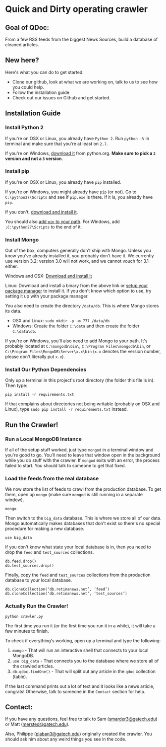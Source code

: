 # Quick and Dirty operating crawler

## Goal of QDoc:

From a few RSS feeds from the biggest News Sources, build a database of cleaned articles.


## New here?

Here's what you can do to get started:

* Clone our github, look at what we are working on, talk to us to see how you could help.
* Follow the installation guide
* Check out our issues on Github and get started.

## Installation Guide

### Install Python 2

If you're on OSX or Linux, you already have `Python 2`. Run `python -V` in terminal and make sure that you're at least on `2.7`.

If you're on Windows, [download it](https://www.python.org/downloads/) from python.org. **Make sure to pick a `2` version and not a `3` version**.

### Install pip

If you're on OSX or Linux, you already have `pip` installed.

If you're on Windows, you might already have `pip` (or not). Go to `C:\python27\Scripts` and see if `pip.exe` is there. If it is, you already have `pip`.

If you don't, [download and install it](https://pip.pypa.io/en/latest/installing/).

You should also [add `pip` to your path](https://java.com/en/download/help/path.xml). For Windows, add `;C:\python27\Scripts` to the end of it.

### Install Mongo

Out of the box, computers generally don't ship with Mongo. Unless you know you've already installed it, you probably don't have it. We currently use version 3.2; version 3.0 will not work, and we cannot vouch for 3.1 either.

Windows and OSX: [Download and install it](https://www.mongodb.org/downloads#production)

Linux: Download and install a binary from the above link or [setup your package manager](http://docs.mongodb.org/manual/tutorial/install-mongodb-on-ubuntu/) to install it. If you don't know which option to use, try setting it up with your package manager.

You also need to create the directory `/data/db`. This is where Mongo stores its data.

* OSX and Linux: `sudo mkdir -p -m 777 /data/db`
* Windows: Create the folder `C:\data` and then create the folder `C:\data\db`.

If you're on Windows, you'll also need to add Mongo to your path. It's probably located at `C:\mongodb\bin\`, `C:\Program Files\mongodb\bin`, or `C:\Program Files\MongoDB\Server\x.x\bin` (`x.x` denotes the version number, please don't literally put `x.x`).

### Install Our Python Dependencies

Only up a terminal in this project's root directory (the folder this file is in). Then type:

    pip install -r requirements.txt

If that complains about directories not being writable (probably on OSX and Linux), type `sudo pip install -r requirements.txt` instead.

## Run the Crawler!

### Run a Local MongoDB Instance

If all of the setup stuff worked, just type `mongod` in a terminal window and you're good to go. You'll need to leave that window open in the background while you do stuff with the crawler. If `mongod` exits with an error, the process failed to start. You should talk to someone to get that fixed.

### Load the feeds from the real database

We now store the list of feeds to crawl from the production database. To get them, open up `mongo` (make sure `mongod` is still running in a separate window).

    mongo

Then switch to the `big_data` database. This is where we store all of our data. Mongo automatically makes databases that don't exist so there's no special procedure for making a new database.

    use big_data
    
If you don't know what state your local database is in, then you need to drop the `feed` and `test_sources` collections.
    
    db.feed.drop()
    db.test_sources.drop()

Finally, copy the `feed` and `test_sources` collections from the production database to your local database.

    db.cloneCollection(‘db.retinanews.net’, ‘feed’)
    db.cloneCollection(‘db.retinanews.net’, ‘test_sources’)

### Actually Run the Crawler!

    python crawler.py

The first time you run it (or the first time you run it in a while), it will take a few minutes to finish.

To check if everything's working, open up a terminal and type the following:

1. `mongo` - That will run an interactive shell that connects to your local MongoDB.
2. `use big_data` - That connects you to the database where we store all of the crawled articles.
3. `db.qdoc.findOne()` - That will split out any article in the `qdoc` collection (table).

If the last command prints out a lot of text and it looks like a news article, congrats! Otherwise, talk to someone in the `Contact` section for help.

## Contact:

If you have any questions, feel free to talk to Sam (smarder3@gatech.edu) or Matt (mersted@gatech.edu).

Also, Philippe (plaban3@gatech.edu) originally created the crawler. You should ask him about any weird things you see in the code.
